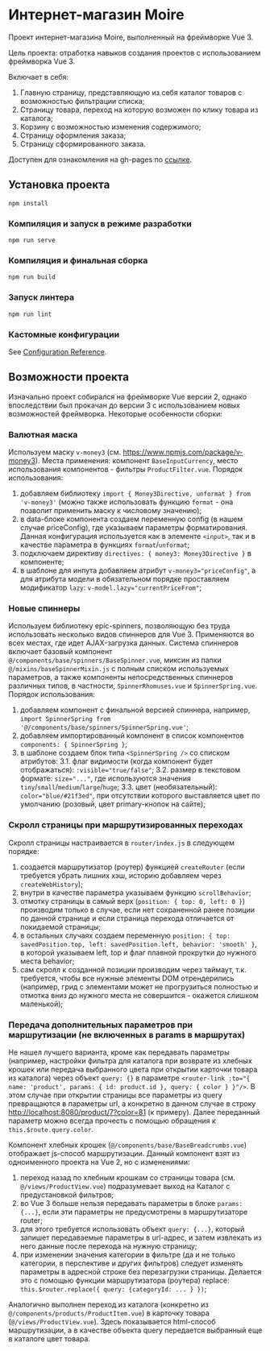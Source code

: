 # Интернет-магазин Moire

Проект интернет-магазина Moire, выполненный на фреймворке Vue 3.

Цель проекта: отработка навыков создания проектов с использованием фреймворка Vue 3.

Включает в себя:

1. Главную страницу, представляющую из себя каталог товаров с возможностью фильтрации списка;
2. Страницу товара, переход на которую возможен по клику товара из каталога;
3. Корзину с возможностью изменения содержимого;
4. Страницу оформления заказа;
5. Страницу сформированного заказа.

Доступен для ознакомления на gh-pages по [ссылке](https://ishuvaloff.github.io/moire-vue3/#/).

## Установка проекта

`npm install`

### Компиляция и запуск в режиме разработки

`npm run serve`

### Компиляция и финальная сборка

`npm run build`

### Запуск линтера

`npm run lint`

### Кастомные конфигурации

See [Configuration Reference](https://cli.vuejs.org/config/).

## Возможности проекта

Изначально проект собирался на фреймворке Vue версии 2, однако впоследствии был прокачан до версии 3 с использованием новых возможностей фреймворка. Некоторые особенности сборки:

### Валютная маска

Используем маску `v-money3` (см. <https://www.npmjs.com/package/v-money3>). Места применения: компонент `BaseInputCurrency`, место использования компонентов - фильтры `ProductFilter.vue`. Порядок использования:

1. добавляем библиотеку `import { Money3Directive, unformat } from 'v-money3'` (можно также использовать функцию `format` - она позволит применить маску к числовому значению);
2. в data-блоке компонента создаем переменную config (в нашем случае priceConfig), где указываем параметры форматирования. Данная конфигурация используется как в элементе `<input>`, так и в качестве параметра в функциях `format`/`unformat`;
3. подключаем директиву `directives: { money3: Money3Directive }` в компоненте;
4. в шаблоне для инпута добавляем атрибут `v-money3="priceConfig"`, а для атрибута модели в обязательном порядке проставляем модификатор `lazy`: `v-model.lazy="currentPriceFrom"`;

### Новые спиннеры

Используем библиотеку epic-spinners, позволяющую без труда использовать несколько видов спиннеров для Vue 3. Применяются во всех местах, где идет AJAX-загрузка данных. Система спиннеров включает базовый компонент `@/components/base/spinners/BaseSpinner.vue`, миксин из папки `@/mixins/baseSpinnerMixin.js` с полным списком используемых параметров, а также компоненты непосредственных спиннеров различных типов, в частности, `SpinnerRhomuses.vue` и `SpinnerSpring.vue`. Порядок использования:

1. добавляем компонент с финальной версией спиннера, например, `import SpinnerSpring from '@/components/base/spinners/SpinnerSpring.vue'`;
2. добавляем импортированный компонент в список компонентов `components: { SpinnerSpring }`;
3. в шаблоне создаем блок типа `<SpinnerSpring />` со списком атрибутов:
  3.1. флаг видимости (когда компонент будет отображаться): `:visible="true/false"`;
  3.2. размер в текстовом формате: `size="..."`, где используются значения `tiny`/`small`/`medium`/`large`/`huge`;
  3.3. цвет (необязательный): `color="blue/#21f3ed"`, при отсутствии которого выставляется цвет по умолчанию (розовый, цвет primary-кнопок на сайте);

### Скролл страницы при маршрутизированных переходах

Скролл страницы настраивается в `router/index.js` в следующем порядке:

1. создается маршрутизатор (роутер) функцией `createRouter` (если требуется убрать лишних хэш, историю добавляем через `createWebHistory`);
2. внутри в качестве параметра указываем функцию `scrollBehavior`;
3. отмотку страницы в самый верх (`position: { top: 0, left: 0 }`) производим только в случае, если нет сохраненной ранее позиции по данной странице и если страница перехода отличается от покидаемой страницы;
4. в остальных случаях создаем переменную `position: { top: savedPosition.top, left: savedPosition.left, behavior: 'smooth' }`, в которой указываем left, top и флаг плавной прокрутки до нужного места behavior;
5. сам скролл к созданной позиции производим через таймаут, т.к. требуется, чтобы все нужные элементы DOM отрендерились (например, грид с элементами может не прогрузиться полностью и отмотка вниз до нужного места не совершится - окажется слишком маленькой);

### Передача дополнительных параметров при маршрутизации (не включенных в params в маршрутах)

Не нашел лучшего варианта, кроме как передавать параметры (например, настройки фильтра для каталога при возврате из хлебных крошек или передача выбранного цвета при открытии карточки товара из каталога) через объект `query: {}` в параметре `<router-link :to="{ name: 'product', params: { id: product.id }, query: { color } }"/>`. В этом случае при открытии страницы все параметры из query превращаются в параметры url, а конкретно в данном случае в строку <http://localhost:8080/product/7?color=81> (к примеру). Далее переданный параметр можно всегда прочесть с помощью обращения к `this.$route.query.color`.

Компонент хлебных крошек (`@/components/base/BaseBreadcrumbs.vue`) отображает js-способ маршрутизации. Данный компонент взят из одноименного проекта на Vue 2, но с изменениями:

1. переход назад по хлебным крошкам со страницы товара (см. `@/views/ProductView.vue`) подразумевает выход на Каталог с предустановкой фильтров;
2. во Vue 3 больше нельзя передавать параметры в блоке `params: {...}`, если эти параметры не предусмотрены в маршрутизаторе router;
3. для этого требуется использовать объект `query: {...}`, который запишет передаваемые параметры в url-адрес, и затем извлекать из него данные после перехода на нужную страницу;
4. при изменении значения категории в фильтре (да и не только категории, в перспективе и других фильтров) следует изменять параметры в адресной строке без перезагрузки страницы. Делается это с помощью функции маршрутизатора (роутера) replace: `this.$router.replace({ query: {categoryId: ... } })`;

Аналогично выполнен переход из каталога (конкретно из `@/components/products/ProductItem.vue`) в карточку товара (`@/views/ProductView.vue`). Здесь показывается html-способ маршрутизации, а в качестве объекта query передается выбранный еще в каталоге цвет товара.
